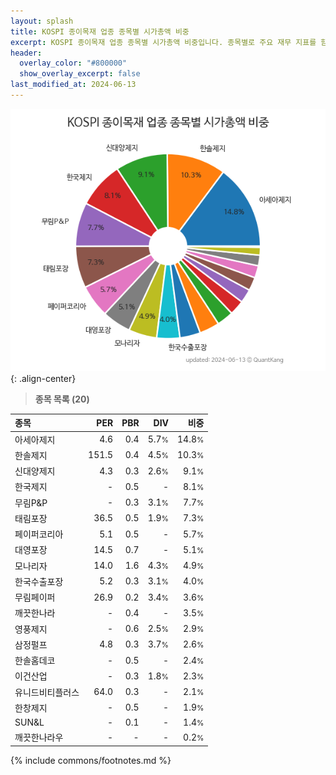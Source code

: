 ```yaml
---
layout: splash
title: KOSPI 종이목재 업종 종목별 시가총액 비중
excerpt: KOSPI 종이목재 업종 종목별 시가총액 비중입니다. 종목별로 주요 재무 지표를 함께 표시합니다.
header:
  overlay_color: "#800000"
  show_overlay_excerpt: false
last_modified_at: 2024-06-13
---
```



![KOSPI 종이목재 업종 종목별 시가총액 비중](/stats/sector/images/kospi_업종_종이목재_종목.png){: .align-center}


> **종목 목록 (20)**<a id="list"></a>

| **종목** | **PER** | **PBR** | **DIV** | **비중** |
| :------- | ------: | ------: | ------: | -------: |
| 아세아제지 | 4.6 | 0.4 | 5.7<small>%</small> | 14.8<small>%</small> |
| 한솔제지 | 151.5 | 0.4 | 4.5<small>%</small> | 10.3<small>%</small> |
| 신대양제지 | 4.3 | 0.3 | 2.6<small>%</small> | 9.1<small>%</small> |
| 한국제지 | - | 0.5 | - | 8.1<small>%</small> |
| 무림P&P | - | 0.3 | 3.1<small>%</small> | 7.7<small>%</small> |
| 태림포장 | 36.5 | 0.5 | 1.9<small>%</small> | 7.3<small>%</small> |
| 페이퍼코리아 | 5.1 | 0.5 | - | 5.7<small>%</small> |
| 대영포장 | 14.5 | 0.7 | - | 5.1<small>%</small> |
| 모나리자 | 14.0 | 1.6 | 4.3<small>%</small> | 4.9<small>%</small> |
| 한국수출포장 | 5.2 | 0.3 | 3.1<small>%</small> | 4.0<small>%</small> |
| 무림페이퍼 | 26.9 | 0.2 | 3.4<small>%</small> | 3.6<small>%</small> |
| 깨끗한나라 | - | 0.4 | - | 3.5<small>%</small> |
| 영풍제지 | - | 0.6 | 2.5<small>%</small> | 2.9<small>%</small> |
| 삼정펄프 | 4.8 | 0.3 | 3.7<small>%</small> | 2.6<small>%</small> |
| 한솔홈데코 | - | 0.5 | - | 2.4<small>%</small> |
| 이건산업 | - | 0.3 | 1.8<small>%</small> | 2.3<small>%</small> |
| 유니드비티플러스 | 64.0 | 0.3 | - | 2.1<small>%</small> |
| 한창제지 | - | 0.5 | - | 1.9<small>%</small> |
| SUN&L | - | 0.1 | - | 1.4<small>%</small> |
| 깨끗한나라우 | - | - | - | 0.2<small>%</small> |

{% include commons/footnotes.md %}